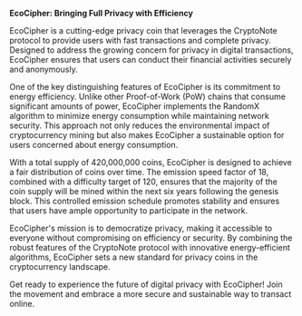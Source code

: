 __EcoCipher: Bringing Full Privacy with Efficiency__

EcoCipher is a cutting-edge privacy coin that leverages the CryptoNote protocol to provide users with fast transactions and complete privacy. Designed to address the growing concern for privacy in digital transactions, EcoCipher ensures that users can conduct their financial activities securely and anonymously.

One of the key distinguishing features of EcoCipher is its commitment to energy efficiency. Unlike other Proof-of-Work (PoW) chains that consume significant amounts of power, EcoCipher implements the RandomX algorithm to minimize energy consumption while maintaining network security. This approach not only reduces the environmental impact of cryptocurrency mining but also makes EcoCipher a sustainable option for users concerned about energy consumption.

With a total supply of 420,000,000 coins, EcoCipher is designed to achieve a fair distribution of coins over time. The emission speed factor of 18, combined with a difficulty target of 120, ensures that the majority of the coin supply will be mined within the next six years following the genesis block. This controlled emission schedule promotes stability and ensures that users have ample opportunity to participate in the network.

EcoCipher's mission is to democratize privacy, making it accessible to everyone without compromising on efficiency or security. By combining the robust features of the CryptoNote protocol with innovative energy-efficient algorithms, EcoCipher sets a new standard for privacy coins in the cryptocurrency landscape.

Get ready to experience the future of digital privacy with EcoCipher! Join the movement and embrace a more secure and sustainable way to transact online.





